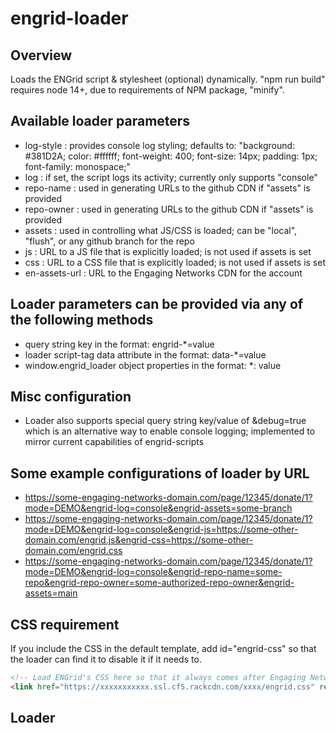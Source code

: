 # engrid-loader

## Overview

Loads the ENGrid script & stylesheet (optional) dynamically.  "npm run build" requires node 14+, due to requirements of NPM package, "minify".


## Available loader parameters

* log-style : provides console log styling; defaults to: "background: #381D2A; color: #ffffff; font-weight: 400; font-size: 14px; padding: 1px; font-family: monospace;"
* log : if set, the script logs its activity; currently only supports "console"
* repo-name : used in generating URLs to the github CDN if "assets" is provided
* repo-owner : used in generating URLs to the github CDN if "assets" is provided
* assets : used in controlling what JS/CSS is loaded; can be "local", "flush", or any github branch for the repo
* js : URL to a JS file that is explicitly loaded; is not used if assets is set
* css : URL to a CSS file that is explicitly loaded; is not used if assets is set
* en-assets-url : URL to the Engaging Networks CDN for the account


## Loader parameters can be provided via any of the following methods
* query string key in the format: engrid-*=value
* loader script-tag data attribute in the format: data-*=value
* window.engrid_loader object properties in the format: *: value


## Misc configuration
* Loader also supports special query string key/value of &debug=true which is an alternative way to enable console logging; implemented to mirror current capabilities of engrid-scripts

  
## Some example configurations of loader by URL

* https://some-engaging-networks-domain.com/page/12345/donate/1?mode=DEMO&engrid-log=console&engrid-assets=some-branch
* https://some-engaging-networks-domain.com/page/12345/donate/1?mode=DEMO&engrid-log=console&engrid-js=https://some-other-domain.com/engrid.js&engrid-css=https://some-other-domain.com/engrid.css
* https://some-engaging-networks-domain.com/page/12345/donate/1?mode=DEMO&engrid-log=console&engrid-repo-name=some-repo&engrid-repo-owner=some-authorized-repo-owner&engrid-assets=main

## CSS requirement

If you include the CSS <link> in the default template, add id="engrid-css" so that the loader can find it to disable it if it needs to.

```html
<!-- Load ENGrid's CSS here so that it always comes after Engaging Networks CSS which gets injected into <head> -->
<link href="https://xxxxxxxxxxx.ssl.cf5.rackcdn.com/xxxx/engrid.css" rel="stylesheet" type="text/css" id="engrid-css">
```

## Loader <script> tag requirements

It is required that the <script> tag possess the engrid-loader-js data attribute
It is recommended that the <script> tag be provided with defaults in the form of data attributes: repo-owner, repo-name, en-assets-url. 

```html
<!-- Load ENGrid's Javascript -->
<script src="https://some-domain.com/path/to/loader.js" data-repo-owner="4site-interactive-studios" data-repo-name="engrid-xxxx" data-en-assets-url="https://xxxxxxxxxxx.ssl.cf5.rackcdn.com/xxxx/" data-engrid-loader-js></script>
```


## Authorized Domains
Note that there is an authorized_domains array that whitelists which domains can be set.  This is to prevent abuse by non-authorized persons passing along EN pages with malicious script loads.
